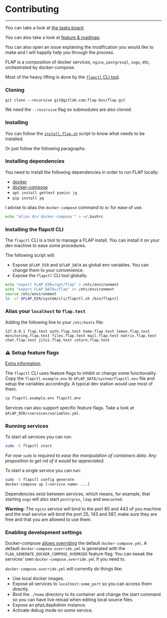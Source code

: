# Contributing

---

You can take a look at [the tasks board](https://gitlab.com/groups/flap-box/-/boards).

You can also take a look at [feature & roadmap](features.md).

You can also open an issue explaining the modification you would like to make and I will happily help you through the process.

FLAP is a composition of docker services, `nginx`, `postgresql`, `sogo`, etc, orchestrated by docker-compose.

Most of the heavy lifting is done by the [`flapctl` CLI tool](https://gitlab.com/flap-box/flap/-/tree/master/system/cli).

### Cloning

`git clone --recursive git@gitlab.com:flap-box/flap.git`

We need the `--recursive` flag so submodules are also cloned.

### Installing

You can follow the [`install_flap.sh`](https://gitlab.com/flap-box/flap/-/blob/master/system/img_build/userpatches/overlay/install_flap.sh) script to know what needs to be installed.

Or just follow the following paragraphs.

### Installing dependencies

You need to install the following dependencies in order to run FLAP locally:

-   [docker](https://docs.docker.com/install)
-   [docker-compose](https://docs.docker.com/compose/install)
-   `apt install gettext psmisc jq`
-   `pip install yq`

I advise to alias the `docker-compose` command to `dc` for ease of use.

```bash
echo "alias dc='docker-compose'" > ~/.bashrc
```

### Installing the flapctl CLI

The `flapctl` CLI is a tool to manage a FLAP install. You can install it on your dev machine to ease some procedures.

The following script will:

-   Expose `$FLAP_DIR` and `$FLAP_DATA` as global env variables. You can change them to your convenience.
-   Expose the `flapctl` CLI tool globally.

```bash
echo "export FLAP_DIR=/opt/flap" > /etc/environment
echo "export FLAP_DATA=/flap" >> /etc/environment
source /etc/environment
ln -sf $FLAP_DIR/system/cli/flapctl.sh /bin/flapctl
```

### Alias your `localhost` to `flap.test`

Adding the following line to your `/etc/hosts` file:

`127.0.0.1 flap.test auth.flap.test home.flap.test lemon.flap.test monitoring.flap.test files.flap.test mail.flap.test matrix.flap.test chat.flap.test jitsi.flap.test coturn.flap.test`

### ⚠ Setup feature flags

[Extra information](environment_variables.md).

The `flapctl` CLI uses feature flags to inhibit or change some functionality. Copy the `flapctl.example.env` to `$FLAP_DATA/system/flapctl.env` file and setup the variables accordingly. A typical dev station would use most of them.

```bash
cp flapctl.example.env flapctl.env
```

Services can also support specific feature flags. Take a look at `$FLAP_DIR/<service>/variables.yml`.

### Running services

To start all services you can run:

```bash
sudo -E flapctl start
```

_For now `sudo` is required to ease the manipulation of containers data. Any proposition to get rid of it would be appreciated._

To start a single service you can run:

```bash
sudo -E flapctl config generate
docker-compose up [<service name> ...]
```

Dependencies exist between services, which means, for example, that starting `sogo` will also start `postrgres`, `ldap` and `memcached`.

**Warning:** The `nginx` service will bind to the port 80 and 443 of you machine and the mail service will bind the port 25, 143 and 587, make sure they are free and that you are allowed to use them.

### Enabling development settings

Docker-compose [allows overriding](https://docs.docker.com/compose/extends/) the default `docker-compose.yml`. A default `docker-compose.override.yml` is generated with the `FLAG_GENERATE_DOCKER_COMPOSE_OVERRIDE` feature flag. You can tweak the services' own `docker-compose.override.yml` if you need to.

`docker-compose.override.yml` will currently do things like:

-   Use local docker images.
-   Expose all services to `localhost:some_port` so you can access them directly.
-   Bind the `./home` directory to its container and change the start command so you can have live reload when editing local source files.
-   Expose an phpLdapAdmin instance.
-   Activate debug mode on some service.
